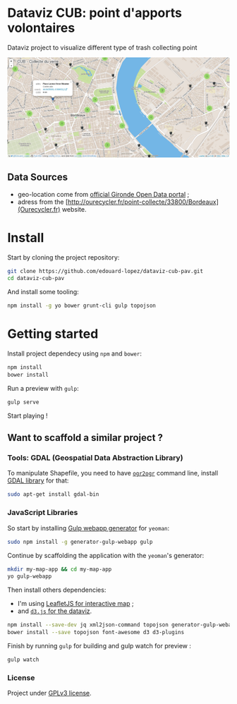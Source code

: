 # Dataviz CUB: point d'apports volontaires

Dataviz project to visualize different type of trash collecting point

![dataviz preview](./preview.png)

## Data Sources

* geo-location come from [official Gironde Open Data portal](http://www.datalocale.fr/dataset/en_empac_p) ;
* adress from the [http://ourecycler.fr/point-collecte/33800/Bordeaux](Ourecycler.fr) website.


# Install

Start by cloning the project repository:
```bash
git clone https://github.com/edouard-lopez/dataviz-cub-pav.git
cd dataviz-cub-pav
```
And install some tooling:
```bash
npm install -g yo bower grunt-cli gulp topojson
```

# Getting started

Install project dependecy using `npm` and `bower`:
```bash
npm install
bower install
```
Run a preview with `gulp`:
```bash
gulp serve
```
Start playing !

## Want to scaffold a similar project ?

### Tools: GDAL (Geospatial Data Abstraction Library)

To manipulate Shapefile, you need to have [`ogr2ogr`](http://www.gdal.org/ogr2ogr.html) command line, install [GDAL library](http://www.gdal.org/) for that:
```bash
sudo apt-get install gdal-bin
```

### JavaScript Libraries


So start by installing [Gulp webapp generator](https://www.npmjs.org/package/generator-gulp-webapp) for `yeoman`:
```bash
sudo npm install -g generator-gulp-webapp gulp
```

Continue by scaffolding the application with the `yeoman`'s generator:
```bash
mkdir my-map-app && cd my-map-app
yo gulp-webapp
```
Then install others dependencies:

* I'm using [LeafletJS for interactive map](http://leafletjs.com/) ;
* and [`d3.js` for the dataviz](http://d3js.org/).

```bash
npm install --save-dev jq xml2json-command topojson generator-gulp-webapp gulp gulp-sass
bower install --save topojson font-awesome d3 d3-plugins
```

Finish by running `gulp` for building and gulp watch for preview :
```bash
gulp watch
```

### License

Project under [GPLv3 license](http://choosealicense.com/licenses/gpl-3.0/).